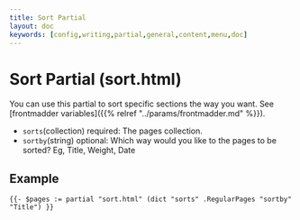 ```yaml
---
title: Sort Partial
layout: doc
keywords: [config,writing,partial,general,content,menu,doc]
---
```

# Sort Partial (sort.html)
You can use this partial to sort specific sections the way you want. See [frontmadder variables]({{% relref "../params/frontmadder.md" %}}).
- `sorts`(collection) required: The pages collection.
- `sortby`(string) optional: Which way would you like to the pages to be sorted? Eg, Title, Weight, Date

## Example
```go-html-template
{{- $pages := partial "sort.html" (dict "sorts" .RegularPages "sortby" "Title") }}
```